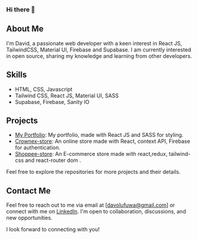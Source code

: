 ### Hi there 👋

<!--
- 🔭 I’m currently working on ...
- 🌱 I’m currently learning ...
- 👯 I’m looking to collaborate on ...
- 🤔 I’m looking for help with ...
- 💬 Ask me about ...
- 📫 How to reach me: ...
- 😄 Pronouns: ...
- ⚡ Fun fact: ...
-->
## About Me
I'm David, a passionate web developer with a keen interest in React JS, TailwindCSS, Material UI, Firebase and Supabase. I am currently interested in open source, sharing my knowledge and learning from other developers.

## Skills
- HTML, CSS, Javascript
- Tailwind CSS, React JS, Material UI, SASS
- Supabase, Firebase, Sanity IO

## Projects
- [My Portfolio](https://olufuwadavid.netlify.app): My portfolio, made with React JS and SASS for styling.
- [Crownex-store](https://crown-storex.netlify.app): An online store made with React, context API, Firebase for authentication.
- [Shoppee-store](https://shop-ee.netlify.app): An E-commerce store made with react,redux, tailwind-css and react-router dom .

Feel free to explore the repositories for more projects and their details.

## Contact Me
Feel free to reach out to me via email at [davolufuwa@gmail.com] or connect with me on [LinkedIn](https://www.linkedin.com/in/davidolufuwa). I'm open to collaboration, discussions, and new opportunities.

I look forward to connecting with you!
